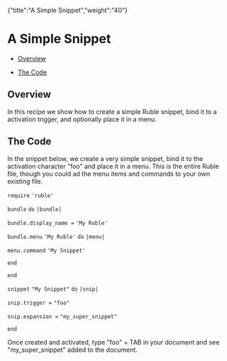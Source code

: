 {"title":"A Simple Snippet","weight":"40"} 

# A Simple Snippet

*   [Overview](#Overview)
    
*   [The Code](#TheCode)
    

## Overview

In this recipe we show how to create a simple Ruble snippet, bind it to a activation trigger, and optionally place it in a menu.

## The Code

In the snippet below, we create a very simple snippet, bind it to the activation character "foo" and place it in a menu. This is the entire Ruble file, though you could ad the menu items and commands to your own existing file.

`require` `'ruble'`

`bundle` `do` `|bundle|`

`bundle.display_name =` `'My Ruble'`

`bundle.menu` `'My Ruble'`  `do` `|menu|`

`menu.command` `'My Snippet'`

`end`

`end`

`snippet` `"My Snippet"`  `do` `|snip|`

`snip.trigger =` `"foo"`

`snip.expansion =` `"my_super_snippet"`

`end`

Once created and activated, type "foo" + TAB in your document and see "my\_super\_snippet" added to the document.